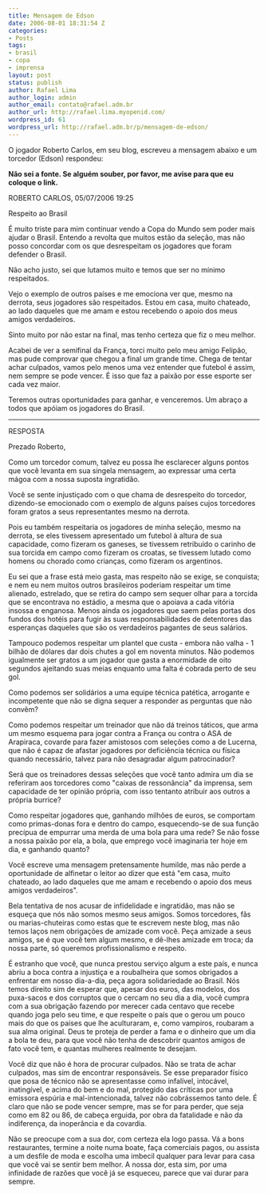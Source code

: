 ```yaml
---
title: Mensagem de Edson
date: 2006-08-01 18:31:54 Z
categories:
- Posts
tags:
- brasil
- copa
- imprensa
layout: post
status: publish
author: Rafael Lima
author_login: admin
author_email: contato@rafael.adm.br
author_url: http://rafael.lima.myopenid.com/
wordpress_id: 61
wordpress_url: http://rafael.adm.br/p/mensagem-de-edson/
---
```


O jogador Roberto Carlos, em seu blog, escreveu a mensagem abaixo e um
torcedor (Edson) respondeu:

<strong>N&atilde;o sei a fonte. Se algu&eacute;m souber, por favor, me avise para que eu coloque o link.</strong>

ROBERTO CARLOS, 05/07/2006 19:25

Respeito ao Brasil

&Eacute; muito triste para mim continuar vendo a Copa do Mundo sem poder mais ajudar o Brasil. Entendo a revolta que muitos est&atilde;o da sele&ccedil;&atilde;o, mas n&atilde;o posso concordar com os que desrespeitam os jogadores que foram defender o Brasil.

N&atilde;o acho justo, sei que lutamos muito e temos que ser no m&iacute;nimo respeitados.

Vejo o exemplo de outros pa&iacute;ses e me emociona ver que, mesmo na derrota, seus jogadores s&atilde;o respeitados. Estou em casa, muito chateado, ao lado daqueles que me amam e estou recebendo o apoio dos meus amigos verdadeiros.

Sinto muito por n&atilde;o estar na final, mas tenho certeza que fiz o meu melhor.


Acabei de ver a semifinal da Fran&ccedil;a, torci muito pelo meu amigo Felip&atilde;o, mas pude comprovar que chegou a final um grande time. Chega de tentar achar culpados, vamos pelo menos uma vez entender que futebol &eacute; assim, nem sempre se pode vencer. &Eacute; isso que faz a paix&atilde;o por esse esporte ser cada vez maior.

Teremos outras oportunidades para ganhar, e venceremos. Um abra&ccedil;o a todos que ap&oacute;iam os jogadores do Brasil.

------------------------------------------------------------------

RESPOSTA

Prezado Roberto,

Como um torcedor comum, talvez eu possa lhe esclarecer alguns pontos que voc&ecirc; levanta em sua singela mensagem, ao expressar uma certa m&aacute;goa com a nossa suposta ingratid&atilde;o.

Voc&ecirc; se sente injusti&ccedil;ado com o que chama de desrespeito do torcedor, dizendo-se emocionado com o exemplo de alguns pa&iacute;ses cujos torcedores foram gratos a seus representantes mesmo na derrota.

Pois eu tamb&eacute;m respeitaria os jogadores de minha sele&ccedil;&atilde;o, mesmo na derrota, se eles tivessem apresentado um futebol &agrave; altura de sua capacidade, como fizeram os ganeses, se tivessem retribu&iacute;do o carinho de sua torcida em campo como fizeram os croatas, se tivessem lutado como homens ou chorado como crian&ccedil;as, como fizeram os argentinos.

Eu sei que a frase est&aacute; meio gasta, mas respeito n&atilde;o se exige, se conquista; e nem eu nem muitos outros brasileiros poderiam respeitar um time alienado, estrelado, que se retira do campo sem sequer olhar para a torcida que se encontrava no est&aacute;dio, a mesma que o apoiava a cada vit&oacute;ria insossa e enganosa. Menos ainda os jogadores que saem pelas portas dos fundos dos hot&eacute;is para fugir &agrave;s suas responsabilidades de detentores das esperan&ccedil;as daqueles que s&atilde;o os verdadeiros pagantes de seus sal&aacute;rios.

Tampouco podemos respeitar um plantel que custa - embora n&atilde;o valha - 1 bilh&atilde;o de d&oacute;lares dar dois chutes a gol em noventa minutos. N&atilde;o podemos igualmente ser gratos a um jogador que gasta a enormidade de oito segundos ajeitando suas meias enquanto uma falta &eacute; cobrada perto de seu gol.

Como podemos ser solid&aacute;rios a uma equipe t&eacute;cnica pat&eacute;tica, arrogante e incompetente que n&atilde;o se digna sequer a responder as perguntas que n&atilde;o conv&ecirc;m?

Como podemos respeitar um treinador que n&atilde;o d&aacute; treinos t&aacute;ticos, que arma um mesmo esquema para jogar contra a Fran&ccedil;a ou contra o ASA de Arapiraca, covarde para fazer amistosos com sele&ccedil;&otilde;es como a de Lucerna, que n&atilde;o &eacute; capaz de afastar jogadores por defici&ecirc;ncia t&eacute;cnica ou f&iacute;sica quando necess&aacute;rio, talvez para n&atilde;o desagradar algum patrocinador?

Ser&aacute; que os treinadores dessas sele&ccedil;&otilde;es que voc&ecirc; tanto admira um dia se referiram aos torcedores como "caixas de resson&acirc;ncia" da imprensa, sem capacidade de ter opini&atilde;o pr&oacute;pria, com isso tentanto atribuir aos outros a pr&oacute;pria burrice?

Como respeitar jogadores que, ganhando milh&otilde;es de euros, se comportam como primas-donas fora e dentro do campo, esquecendo-se de sua fun&ccedil;&atilde;o prec&iacute;pua de empurrar uma merda de uma bola para uma rede? Se n&atilde;o fosse a nossa paix&atilde;o por ela, a bola, que emprego voc&ecirc; imaginaria ter hoje em dia, e ganhando quanto?

Voc&ecirc; escreve uma mensagem pretensamente humilde, mas n&atilde;o perde a oportunidade de alfinetar o leitor ao dizer que est&aacute; "em casa, muito chateado, ao lado daqueles que me amam e recebendo o apoio dos meus amigos verdadeiros".

Bela tentativa de nos acusar de infidelidade e ingratid&atilde;o, mas n&atilde;o se esque&ccedil;a que n&oacute;s n&atilde;o somos mesmo seus amigos. Somos torcedores, f&atilde;s ou marias-chuteiras como estas que te escrevem neste blog, mas n&atilde;o temos la&ccedil;os nem obriga&ccedil;&otilde;es de amizade com voc&ecirc;. Pe&ccedil;a amizade a seus amigos, se &eacute; que voc&ecirc; tem algum mesmo, e d&ecirc;-lhes amizade em troca; da nossa parte, s&oacute; queremos profissionalismo e respeito.

&Eacute; estranho que voc&ecirc;, que nunca prestou servi&ccedil;o algum a este pa&iacute;s, e nunca abriu a boca contra a injusti&ccedil;a e a roubalheira que somos obrigados a enfrentar em nosso dia-a-dia, pe&ccedil;a agora solidariedade ao Brasil. N&oacute;s temos direito sim de esperar que, apesar dos euros, das modelos, dos puxa-sacos e dos corruptos que o cercam no seu dia a dia, voc&ecirc; cumpra com a sua obriga&ccedil;&atilde;o fazendo por merecer cada centavo que recebe quando joga pelo seu time, e que respeite o pa&iacute;s que o gerou um pouco mais do que os pa&iacute;ses que lhe aculturaram, e, como vampiros, roubaram a sua alma original. Deus te proteja de perder a fama e o dinheiro que um dia a bola te deu, para que voc&ecirc; n&atilde;o tenha de descobrir quantos amigos de fato voc&ecirc; tem, e quantas mulheres realmente te desejam.

Voc&ecirc; diz que n&atilde;o &eacute; hora de procurar culpados. N&atilde;o se trata de achar culpados, mas sim de encontrar respons&aacute;veis. Se esse preparador f&iacute;sico que posa de t&eacute;cnico n&atilde;o se apresentasse como infal&iacute;vel, intoc&aacute;vel, inating&iacute;vel, e acima do bem e do mal, protegido das cr&iacute;ticas por uma emissora esp&uacute;ria e mal-intencionada, talvez n&atilde;o cobr&aacute;ssemos tanto dele. &Eacute; claro que n&atilde;o se pode vencer sempre, mas se for para perder, que seja como em 82 ou 86, de cabe&ccedil;a erguida, por obra da fatalidade e n&atilde;o da indiferen&ccedil;a, da inoper&acirc;ncia e da covardia.

N&atilde;o se preocupe com a sua dor, com certeza ela logo passa. V&aacute; a bons restaurantes, termine a noite numa boate, fa&ccedil;a comerciais pagos, ou assista a um desfile de moda e escolha uma imbecil qualquer para levar para casa que voc&ecirc; vai se sentir bem melhor. A nossa dor, esta sim, por uma infinidade de raz&otilde;es que voc&ecirc; j&aacute; se esqueceu, parece que vai durar para sempre.
